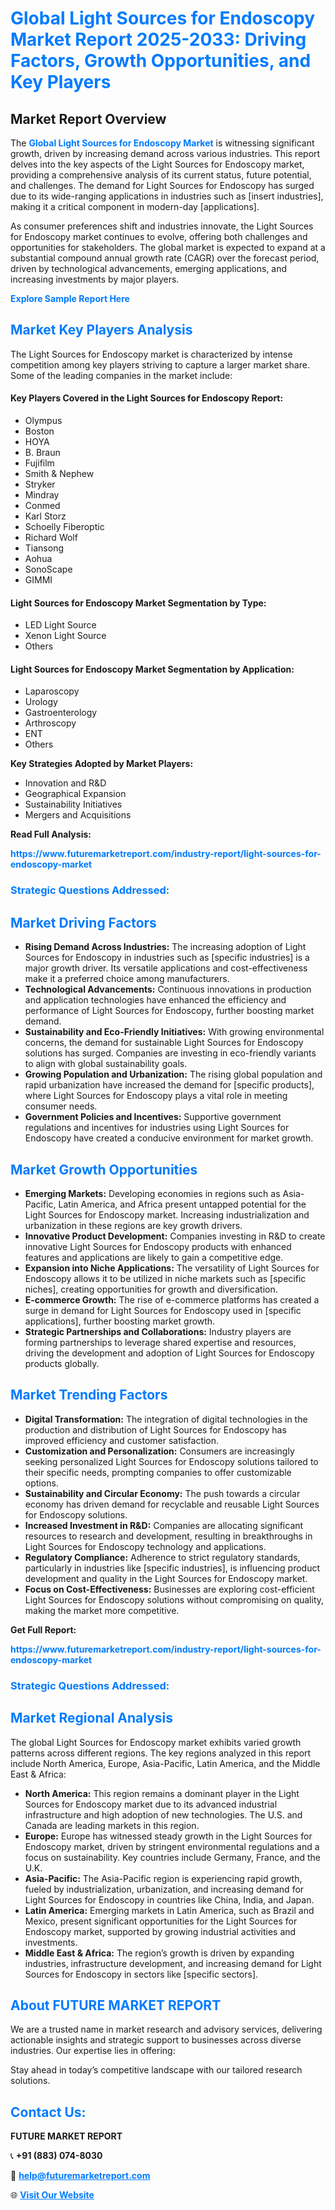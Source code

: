<h1 style="color: #007BFF;">Global Light Sources for Endoscopy Market Report 2025-2033: Driving Factors, Growth Opportunities, and Key Players</h1>

<section id="overview">
<h2>Market Report Overview</h2>
<p>The <a href="https://www.futuremarketreport.com/industry-report/light-sources-for-endoscopy-market" style="color: #007BFF; text-decoration: none;"><strong>Global Light Sources for Endoscopy Market</strong></a> is witnessing significant growth, driven by increasing demand across various industries. This report delves into the key aspects of the Light Sources for Endoscopy market, providing a comprehensive analysis of its current status, future potential, and challenges. The demand for Light Sources for Endoscopy has surged due to its wide-ranging applications in industries such as [insert industries], making it a critical component in modern-day [applications].</p>
<p>As consumer preferences shift and industries innovate, the Light Sources for Endoscopy market continues to evolve, offering both challenges and opportunities for stakeholders. The global market is expected to expand at a substantial compound annual growth rate (CAGR) over the forecast period, driven by technological advancements, emerging applications, and increasing investments by major players.</p>
</section>

<section id="overview">
<p><a href="https://www.futuremarketreport.com/request-sample/reportId=40400" style="color: #007BFF; text-decoration: none;"><strong>Explore Sample Report Here</strong></a></p>
</section>

<section id="key-players">
<h2 style="color: #007BFF;">Market Key Players Analysis</h2>
<p>The Light Sources for Endoscopy market is characterized by intense competition among key players striving to capture a larger market share. Some of the leading companies in the market include:</p>
<h4>Key Players Covered in the Light Sources for Endoscopy Report:</h4>
<ul><li>Olympus</li><li>Boston</li><li>HOYA</li><li>B. Braun</li><li>Fujifilm</li><li>Smith &amp; Nephew</li><li>Stryker</li><li>Mindray</li><li>Conmed</li><li>Karl Storz</li><li>Schoelly Fiberoptic</li><li>Richard Wolf</li><li>Tiansong</li><li>Aohua</li><li>SonoScape</li><li>GIMMI</li></ul>
<h4>Light Sources for Endoscopy Market Segmentation by Type:</h4>
<ul><li>LED Light Source</li><li>Xenon Light Source</li><li>Others</li></ul>

<h4>Light Sources for Endoscopy Market Segmentation by Application:</h4>
<ul><li>Laparoscopy</li><li>Urology</li><li>Gastroenterology</li><li>Arthroscopy</li><li>ENT</li><li>Others</li></ul>
<p><strong>Key Strategies Adopted by Market Players:</strong></p>
<ul>
<li>Innovation and R&D</li>
<li>Geographical Expansion</li>
<li>Sustainability Initiatives</li>
<li>Mergers and Acquisitions</li>
</ul>
</section>

<section>
<p><strong>Read Full Analysis: </strong></p><a href="https://www.futuremarketreport.com/industry-report/light-sources-for-endoscopy-market" style="color: #007BFF; text-decoration: none;"><strong>https://www.futuremarketreport.com/industry-report/light-sources-for-endoscopy-market</strong></a>
<h3 style="color: #007BFF;">Strategic Questions Addressed:</h3>
</section>

<section id="driving-factors">
<h2 style="color: #007BFF;">Market Driving Factors</h2>
<ul>
<li><strong>Rising Demand Across Industries:</strong> The increasing adoption of Light Sources for Endoscopy in industries such as [specific industries] is a major growth driver. Its versatile applications and cost-effectiveness make it a preferred choice among manufacturers.</li>
<li><strong>Technological Advancements:</strong> Continuous innovations in production and application technologies have enhanced the efficiency and performance of Light Sources for Endoscopy, further boosting market demand.</li>
<li><strong>Sustainability and Eco-Friendly Initiatives:</strong> With growing environmental concerns, the demand for sustainable Light Sources for Endoscopy solutions has surged. Companies are investing in eco-friendly variants to align with global sustainability goals.</li>
<li><strong>Growing Population and Urbanization:</strong> The rising global population and rapid urbanization have increased the demand for [specific products], where Light Sources for Endoscopy plays a vital role in meeting consumer needs.</li>
<li><strong>Government Policies and Incentives:</strong> Supportive government regulations and incentives for industries using Light Sources for Endoscopy have created a conducive environment for market growth.</li>
</ul>
</section>

<section id="growth-opportunities">
<h2 style="color: #007BFF;">Market Growth Opportunities</h2>
<ul>
<li><strong>Emerging Markets:</strong> Developing economies in regions such as Asia-Pacific, Latin America, and Africa present untapped potential for the Light Sources for Endoscopy market. Increasing industrialization and urbanization in these regions are key growth drivers.</li>
<li><strong>Innovative Product Development:</strong> Companies investing in R&D to create innovative Light Sources for Endoscopy products with enhanced features and applications are likely to gain a competitive edge.</li>
<li><strong>Expansion into Niche Applications:</strong> The versatility of Light Sources for Endoscopy allows it to be utilized in niche markets such as [specific niches], creating opportunities for growth and diversification.</li>
<li><strong>E-commerce Growth:</strong> The rise of e-commerce platforms has created a surge in demand for Light Sources for Endoscopy used in [specific applications], further boosting market growth.</li>
<li><strong>Strategic Partnerships and Collaborations:</strong> Industry players are forming partnerships to leverage shared expertise and resources, driving the development and adoption of Light Sources for Endoscopy products globally.</li>
</ul>
</section>

<section id="trending-factors">
<h2 style="color: #007BFF;">Market Trending Factors</h2>
<ul>
<li><strong>Digital Transformation:</strong> The integration of digital technologies in the production and distribution of Light Sources for Endoscopy has improved efficiency and customer satisfaction.</li>
<li><strong>Customization and Personalization:</strong> Consumers are increasingly seeking personalized Light Sources for Endoscopy solutions tailored to their specific needs, prompting companies to offer customizable options.</li>
<li><strong>Sustainability and Circular Economy:</strong> The push towards a circular economy has driven demand for recyclable and reusable Light Sources for Endoscopy solutions.</li>
<li><strong>Increased Investment in R&D:</strong> Companies are allocating significant resources to research and development, resulting in breakthroughs in Light Sources for Endoscopy technology and applications.</li>
<li><strong>Regulatory Compliance:</strong> Adherence to strict regulatory standards, particularly in industries like [specific industries], is influencing product development and quality in the Light Sources for Endoscopy market.</li>
<li><strong>Focus on Cost-Effectiveness:</strong> Businesses are exploring cost-efficient Light Sources for Endoscopy solutions without compromising on quality, making the market more competitive.</li>
</ul>
</section>

<section>
<p><strong>Get Full Report: </strong></p><a href="https://www.futuremarketreport.com/industry-report/light-sources-for-endoscopy-market" style="color: #007BFF; text-decoration: none;"><strong>https://www.futuremarketreport.com/industry-report/light-sources-for-endoscopy-market</strong></a>
<h3 style="color: #007BFF;">Strategic Questions Addressed:</h3>
</section>


<section id="regional-analysis">
<h2 style="color: #007BFF;">Market Regional Analysis</h2>
<p>The global Light Sources for Endoscopy market exhibits varied growth patterns across different regions. The key regions analyzed in this report include North America, Europe, Asia-Pacific, Latin America, and the Middle East & Africa:</p>
<ul>
<li><strong>North America:</strong> This region remains a dominant player in the Light Sources for Endoscopy market due to its advanced industrial infrastructure and high adoption of new technologies. The U.S. and Canada are leading markets in this region.</li>
<li><strong>Europe:</strong> Europe has witnessed steady growth in the Light Sources for Endoscopy market, driven by stringent environmental regulations and a focus on sustainability. Key countries include Germany, France, and the U.K.</li>
<li><strong>Asia-Pacific:</strong> The Asia-Pacific region is experiencing rapid growth, fueled by industrialization, urbanization, and increasing demand for Light Sources for Endoscopy in countries like China, India, and Japan.</li>
<li><strong>Latin America:</strong> Emerging markets in Latin America, such as Brazil and Mexico, present significant opportunities for the Light Sources for Endoscopy market, supported by growing industrial activities and investments.</li>
<li><strong>Middle East & Africa:</strong> The region’s growth is driven by expanding industries, infrastructure development, and increasing demand for Light Sources for Endoscopy in sectors like [specific sectors].</li>
</ul>
</section>

<footer>
<h2 style="color: #007BFF;">About FUTURE MARKET REPORT</h2>
<p>We are a trusted name in market research and advisory services, delivering actionable insights and strategic support to businesses across diverse industries. Our expertise lies in offering:</p>

<p>Stay ahead in today’s competitive landscape with our tailored research solutions.</p>

<h2 style="color: #007BFF;">Contact Us:</h2>
<p><strong>FUTURE MARKET REPORT</strong></p>
<p>📞 <strong>+91 (883) 074-8030</strong></p>
<p>📧 <strong><a href="mailto:help@futuremarketreport.com" style="color: #007BFF;">help@futuremarketreport.com</a></strong></p>
<p>🌐 <strong><a href="https://www.futuremarketreport.com/" style="color: #007BFF;">Visit Our Website</a></strong></p>
</footer>